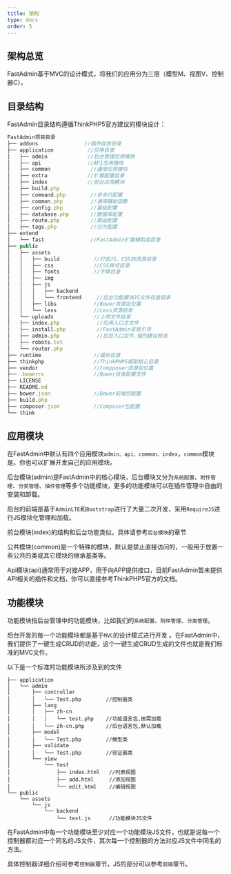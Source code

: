```yaml
---
title: 架构
type: docs
order: 5
---
```


## 架构总览

FastAdmin基于MVC的设计模式，将我们的应用分为三层（模型M、视图V、控制器C）。

## 目录结构

FastAdmin目录结构遵循ThinkPHP5官方建议的模块设计：

~~~ javascript
FastAdmin项目目录
├── addons 			     //插件存放目录
├── application           //应用目录
│   ├── admin             //后台管理应用模块
│   ├── api               //API应用模块
│   ├── common             //通用应用模块
│   ├── extra             //扩展配置目录
│   ├── index             //前台应用模块
│   ├── build.php
│   ├── command.php        //命令行配置
│   ├── common.php         //通用辅助函数
│   ├── config.php         //基础配置
│   ├── database.php       //数据库配置
│   ├── route.php          //路由配置
│   ├── tags.php           //行为配置
├── extend
│   └── fast               //FastAdmin扩展辅助类目录
├── public
│   ├── assets
│   │   ├── build			//打包JS、CSS的资源目录
│   │   ├── css				//CSS样式目录
│   │   ├── fonts			//字体目录
│   │   ├── img
│   │   ├── js
│   │   │   ├── backend
│   │   │   └── frontend     //后台功能模块JS文件存放目录
│   │   ├── libs			//Bower资源包位置
│   │   └── less			//Less资源目录
│   └── uploads				//上传文件目录
│   ├── index.php            //应用入口主文件
│   ├── install.php          //FastAdmin安装引导
│   ├── admin.php            //后台入口文件,强烈建议修改
│   ├── robots.txt
│   └── router.php
├── runtime				    //缓存目录	
├── thinkphp				//ThinkPHP5框架核心目录
├── vendor				    //Compposer资源包位置
├── .bowerrc				//Bower目录配置文件
├── LICENSE
├── README.md
├── bower.json				//Bower前端包配置
├── build.php					
├── composer.json			//Composer包配置
└── think
~~~
## 应用模块

在FastAdmin中默认有四个应用模块`admin、api、common、index`，`common`模块是。你也可以扩展开发自己的应用模块。

后台模块(admin)是FastAdmin中的核心模块，后台模块又分为`系统配置`、`附件管理`、`分类管理`、`插件管理`等多个功能模块，更多的功能模块可以在插件管理中自由的安装和卸载。

后台的前端是基于`AdminLTE`和`Bootstrap`进行了大量二次开发，采用`RequireJS`进行JS模块化管理和加载。

前台模块(index)的结构和后台功能类似，具体请参考`后台模块`的章节

公共模块(common)是一个特殊的模块，默认是禁止直接访问的，一般用于放置一些公共的类或其它模块的继承基类等。

Api模块(api)通常用于对接APP，用于向APP提供接口，目前FastAdmin暂未提供API相关的插件和文档，你可以直接参考ThinkPHP5官方的文档。

## 功能模块

功能模块指后台管理中的功能模块，比如我们的`系统配置`、`附件管理`、`分类管理`。

后台开发的每一个功能模块都是基于`MVC`的设计模式进行开发 。在FastAdmin中，我们提供了一键生成CRUD的功能，这个一键生成CRUD生成的文件也就是我们标准的MVC文件。

以下是一个标准的功能模块所涉及到的文件

```
├── application
│   └── admin
│       ├── controller
│       │   └── Test.php	    //控制器类
│       ├── lang
│       │   ├── zh-cn		    
│       │   │   └── test.php    //功能语言包,按需加载
│       │   └── zh-cn.php		//后台语言包,默认加载
│       ├── model
│       │   └── Test.php	    //模型类
│       ├── validate
│       │   └── Test.php	    //验证器类
│       └── view
│           └── test			
│               ├── index.html   //列表视图
│               ├── add.html     //添加视图
│               └── edit.html    //编辑视图
└── public
    └── assets
        └── js
            └── backend
                └── test.js      //功能模块JS文件
```

在FastAdmin中每一个功能模块至少对应一个功能模块JS文件，也就是说每一个控制器都对应一个同名的JS文件，其次每一个控制器的方法对应JS文件中同名的方法。

具体控制器详细介绍可参考`控制器`章节，JS的部分可以参考`前端`章节。